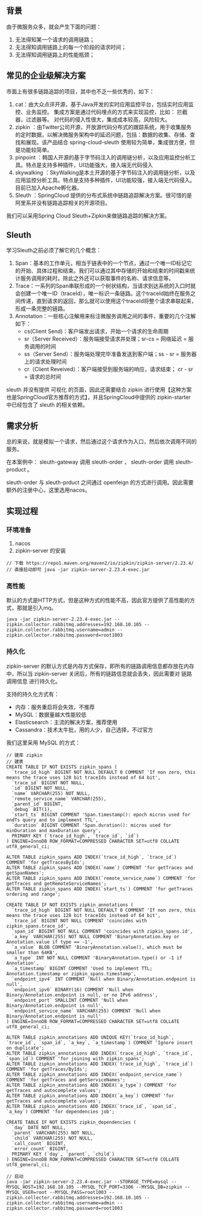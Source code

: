 
## 背景

由于微服务众多，就会产生下面的问题：

1. 无法得知某一个请求的调用链路；
2. 无法得知调用链路上的每一个阶段的请求时间；
3. 无法得知调用链路上的性能瓶颈；

## 常见的企业级解决方案

市面上有很多链路追踪的项目，其中也不乏一些优秀的，如下：

1. cat：由大众点评开源，基于Java开发的实时应用监控平台，包括实时应用监控、业务监控。 集成方案是通过代码埋点的方式来实现监控，比如： 拦截器，过滤器等。 
   对代码的侵入性很大，集成成本较高，风险较大。
2. zipkin ：由Twitter公司开源，开放源代码分布式的跟踪系统，用于收集服务的定时数据，以解决微服务架构中的延迟问题，包括：数据的收集、存储、查找和展现。该产品结合 
   spring-cloud-sleuth 使用较为简单，集成很方便，但是功能较简单。
3. pinpoint ：韩国人开源的基于字节码注入的调用链分析，以及应用监控分析工具。特点是支持多种插件，UI功能强大，接入端无代码侵入
4. skywalking ：SkyWalking是本土开源的基于字节码注入的调用链分析，以及应用监控分析工具。特点是支持多种插件，UI功能较强，接入端无代码侵入。目前已加入Apache孵化器。
5. Sleuth ：SpringCloud 提供的分布式系统中链路追踪解决方案。很可惜的是阿里系并没有链路追踪相关的开源项目。

我们可以采用Spring Cloud Sleuth+Zipkin来做链路追踪的解决方案。

## Sleuth

学习Sleuth之前必须了解它的几个概念：

1. Span：基本的工作单元，相当于链表中的一个节点，通过一个唯一ID标记它的开始、具体过程和结束。我们可以通过其中存储的开始和结束的时间戳来统计服务调用的耗时。除此之外还可以获取事件的名称、请求信息等。
2. Trace：一系列的Span串联形成的一个树状结构，当请求到达系统的入口时就会创建一个唯一ID（traceId），唯一标识一条链路。这个traceId始终在服务之间传递，直到请求的返回，那么就可以使用这个traceId将整个请求串联起来，形成一条完整的链路。
3. Annotation：一些核心注解用来标注微服务调用之间的事件，重要的几个注解如下： 
   - cs(Client Send)：客户端发出请求，开始一个请求的生命周期
   - sr（Server Received）：服务端接受请求并处理；sr-cs = 网络延迟 = 服务调用的时间
   - ss（Server Send）：服务端处理完毕准备发送到客户端；ss - sr = 服务器上的请求处理时间
   - cr（Client Reveived）：客户端接受到服务端的响应，请求结束； cr - sr = 请求的总时间

sleuth 并没有提供 可视化 的页面，因此还需要结合 zipkin 进行使用【这种方案也是SpringCloud官方推荐的方式】，并且SpringCloud中提供的 zipkin-starter 
中已经包含了 sleuth 的相关依赖。


## 需求分析

总的来说，就是模拟一个请求，然后通过这个请求作为入口，然后依次调用不同的服务。

在本案例中： sleuth-gateway 调用  sleuth-order ， sleuth-order 调用 sleuth-product 。

sleuth-order 与 sleuth-prduct 之间通过 openfeign 的方式进行调用。因此需要额外的注册中心，这里选用nacos。

## 实现过程

### 环境准备

1. nacos
2. zipkin-server 的安装

```text
// 下载 https://repo1.maven.org/maven2/io/zipkin/zipkin-server/2.23.4/
// 直接启动即可 java -jar zipkin-server-2.23.4-exec.jar 
```

### 高性能

默认的方式是HTTP方式，但是这种方式的性能不高，因此官方提供了高性能的方式，那就是引入mq。

```text
java -jar zipkin-server-2.23.4-exec.jar --zipkin.collector.rabbitmq.addresses=192.168.10.105 --zipkin.collector.rabbitmq.username=admin --zipkin.collector.rabbitmq.password=root1003
```

### 持久化

zipkin-server 的默认方式是内存方式保存，即所有的链路调用信息都存放在内存中，所以当 zipkin-server 
关闭后，所有的链路信息就会丢失，因此需要对 链路调用信息 进行持久化。

支持的持久化方式有： 

- 内存：服务重启将会失效，不推荐
- MySQL：数据量越大性能较低
- Elasticsearch：主流的解决方案，推荐使用
- Cassandra：技术太牛批，用的人少，自己选择，不过官方

我们这里采用 MySQL 的方式：


```text
// 建库 zipkin
// 建表
CREATE TABLE IF NOT EXISTS zipkin_spans (
  `trace_id_high` BIGINT NOT NULL DEFAULT 0 COMMENT 'If non zero, this means the trace uses 128 bit traceIds instead of 64 bit',
  `trace_id` BIGINT NOT NULL,
  `id` BIGINT NOT NULL,
  `name` VARCHAR(255) NOT NULL,
  `remote_service_name` VARCHAR(255),
  `parent_id` BIGINT,
  `debug` BIT(1),
  `start_ts` BIGINT COMMENT 'Span.timestamp(): epoch micros used for endTs query and to implement TTL',
  `duration` BIGINT COMMENT 'Span.duration(): micros used for minDuration and maxDuration query',
  PRIMARY KEY (`trace_id_high`, `trace_id`, `id`)
) ENGINE=InnoDB ROW_FORMAT=COMPRESSED CHARACTER SET=utf8 COLLATE utf8_general_ci;

ALTER TABLE zipkin_spans ADD INDEX(`trace_id_high`, `trace_id`) COMMENT 'for getTracesByIds';
ALTER TABLE zipkin_spans ADD INDEX(`name`) COMMENT 'for getTraces and getSpanNames';
ALTER TABLE zipkin_spans ADD INDEX(`remote_service_name`) COMMENT 'for getTraces and getRemoteServiceNames';
ALTER TABLE zipkin_spans ADD INDEX(`start_ts`) COMMENT 'for getTraces ordering and range';

CREATE TABLE IF NOT EXISTS zipkin_annotations (
  `trace_id_high` BIGINT NOT NULL DEFAULT 0 COMMENT 'If non zero, this means the trace uses 128 bit traceIds instead of 64 bit',
  `trace_id` BIGINT NOT NULL COMMENT 'coincides with zipkin_spans.trace_id',
  `span_id` BIGINT NOT NULL COMMENT 'coincides with zipkin_spans.id',
  `a_key` VARCHAR(255) NOT NULL COMMENT 'BinaryAnnotation.key or Annotation.value if type == -1',
  `a_value` BLOB COMMENT 'BinaryAnnotation.value(), which must be smaller than 64KB',
  `a_type` INT NOT NULL COMMENT 'BinaryAnnotation.type() or -1 if Annotation',
  `a_timestamp` BIGINT COMMENT 'Used to implement TTL; Annotation.timestamp or zipkin_spans.timestamp',
  `endpoint_ipv4` INT COMMENT 'Null when Binary/Annotation.endpoint is null',
  `endpoint_ipv6` BINARY(16) COMMENT 'Null when Binary/Annotation.endpoint is null, or no IPv6 address',
  `endpoint_port` SMALLINT COMMENT 'Null when Binary/Annotation.endpoint is null',
  `endpoint_service_name` VARCHAR(255) COMMENT 'Null when Binary/Annotation.endpoint is null'
) ENGINE=InnoDB ROW_FORMAT=COMPRESSED CHARACTER SET=utf8 COLLATE utf8_general_ci;

ALTER TABLE zipkin_annotations ADD UNIQUE KEY(`trace_id_high`, `trace_id`, `span_id`, `a_key`, `a_timestamp`) COMMENT 'Ignore insert on duplicate';
ALTER TABLE zipkin_annotations ADD INDEX(`trace_id_high`, `trace_id`, `span_id`) COMMENT 'for joining with zipkin_spans';
ALTER TABLE zipkin_annotations ADD INDEX(`trace_id_high`, `trace_id`) COMMENT 'for getTraces/ByIds';
ALTER TABLE zipkin_annotations ADD INDEX(`endpoint_service_name`) COMMENT 'for getTraces and getServiceNames';
ALTER TABLE zipkin_annotations ADD INDEX(`a_type`) COMMENT 'for getTraces and autocomplete values';
ALTER TABLE zipkin_annotations ADD INDEX(`a_key`) COMMENT 'for getTraces and autocomplete values';
ALTER TABLE zipkin_annotations ADD INDEX(`trace_id`, `span_id`, `a_key`) COMMENT 'for dependencies job';

CREATE TABLE IF NOT EXISTS zipkin_dependencies (
  `day` DATE NOT NULL,
  `parent` VARCHAR(255) NOT NULL,
  `child` VARCHAR(255) NOT NULL,
  `call_count` BIGINT,
  `error_count` BIGINT,
  PRIMARY KEY (`day`, `parent`, `child`)
) ENGINE=InnoDB ROW_FORMAT=COMPRESSED CHARACTER SET=utf8 COLLATE utf8_general_ci;

// 启动
java -jar zipkin-server-2.23.4-exec.jar --STORAGE_TYPE=mysql --MYSQL_HOST=192.168.10.105 --MYSQL_TCP_PORT=3306 --MYSQL_DB=zipkin --MYSQL_USER=root --MYSQL_PASS=root1003 --zipkin.collector.rabbitmq.addresses=192.168.10.105 --zipkin.collector.rabbitmq.username=admin --zipkin.collector.rabbitmq.password=root1003
```
